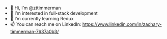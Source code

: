 - 👋 Hi, I’m @zttimmerman
- 👀 I’m interested in full-stack development
- 🌱 I’m currently learning Redux
- 📫 You can reach me on LinkedIn: https://www.linkedin.com/in/zachary-timmerman-7637a0b3/

<!---
zttimmerman/zttimmerman is a ✨ special ✨ repository because its `README.md` (this file) appears on your GitHub profile.
You can click the Preview link to take a look at your changes.
--->
